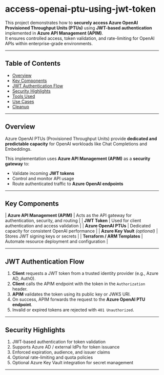 # access-openai-ptu-using-jwt-token

This project demonstrates how to **securely access Azure OpenAI Provisioned Throughput Units (PTUs)** using **JWT-based authentication** implemented in **Azure API Management (APIM)**.  
It ensures controlled access, token validation, and rate-limiting for OpenAI APIs within enterprise-grade environments.

---

## Table of Contents

- [Overview](#-overview)
- [Key Components](#-key-components)
- [JWT Authentication Flow](#-jwt-authentication-flow)
- [Security Highlights](#-security-highlights)
- [Tools Used](#-tools-used)
- [Use Cases](#-use-cases)
- [Cleanup](#-cleanup)

---

## Overview

Azure OpenAI PTUs (Provisioned Throughput Units) provide **dedicated and predictable capacity** for OpenAI workloads like Chat Completions and Embeddings.

This implementation uses **Azure API Management (APIM)** as a **security gateway** to:
- Validate incoming **JWT tokens**
- Control and monitor API usage
- Route authenticated traffic to **Azure OpenAI endpoints**

---

## Key Components

| **Azure API Management (APIM)** | Acts as the API gateway for authentication, security, and routing |
| **JWT Token** | Used for client authentication and access validation |
| **Azure OpenAI PTUs** | Dedicated capacity for consistent OpenAI performance |
| **Azure Key Vault** *(optional)* | Stores JWT signing keys or secrets |
| **Terraform / ARM Templates** | Automate resource deployment and configuration |

---

## JWT Authentication Flow

1. **Client** requests a JWT token from a trusted identity provider (e.g., Azure AD, Auth0).  
2. **Client** calls the APIM endpoint with the token in the `Authorization` header.  
3. **APIM** validates the token using its public key or JWKS URI.  
4. On success, APIM forwards the request to the **Azure OpenAI PTU endpoint**.  
5. Invalid or expired tokens are rejected with `401 Unauthorized`.

---

## Security Highlights

1. JWT-based authentication for token validation
2. Supports Azure AD / external IdPs for token issuance
3. Enforced expiration, audience, and issuer claims
4. Optional rate-limiting and quota policies
5. Optional Azure Key Vault integration for secret management

---